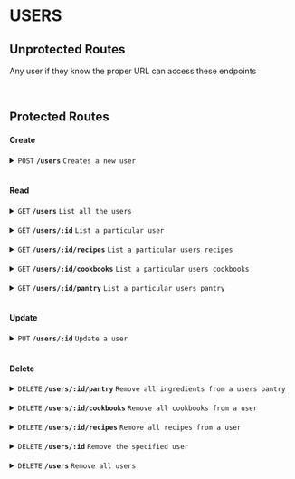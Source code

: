 # USERS

## Unprotected Routes

Any user if they know the proper URL can access these endpoints

<br>

## Protected Routes

#### Create

<details>
 <summary><code>POST</code> <code><b>/users</b></code> <code>Creates a new user</code></summary>

##### Security

> | Secured   | Role Required | description             |
> |-----------|---------------|-------------------------|
> | None      |  Admin | N/A  |


##### Parameters

> | name      |  type     | data type               | description                                                           |
> |-----------|-----------|-------------------------|-----------------------------------------------------------------------|
> | None      |  required | object (JSON or YAML)   | N/A  |

##### Payload

> | Name      |  type     | data type               | description                                                           |
> |-----------|-----------|-------------------------|-----------------------------------------------------------------------|
> | username  |  required | string   | The desired username  |
> | email | required | string | The email address of the user - this is actually used to authenticate a user along with the password |
> | password | required | strong | Unencrypted password for the new user |


##### Payload example
> ```json
> {
>   "username": "agarfield@spider.net",
>   "email": "agarfield@spider.net",
>   "password": "W1thGr34tP0w3r"
> }
> ```

##### Responses

> | http code     | content-type                      | response                                                            |
> |---------------|-----------------------------------|---------------------------------------------------------------------|
> | `200`         | `application/json`  | `{"status":200,"success":true,"message":"","results":[{"id":XX,"username":"XXXXXX","email":"XXXXX","roles":"XXXXX"}]}`  |
> | `400`         | `application/json`  | `{"status":"400", "success": "false", "message": "Undefined username" }` |
> | `400`         | `application/json`  | `{"status":"400", "success": "false", "message": "Wrong format for username" }` |
> | `400`         | `application/json`  | `{"status":"400", "success": "false", "message": "Undefined email" }` |
> | `400`         | `application/json`  | `{"status":"400", "success": "false", "message": "Wrong format for email" }` |
> | `400`         | `application/json`  | `{"status":"400", "success": "false", "message": "Undefined password" }` |
> | `400`         | `application/json`  | `{"status":"400", "success": "false", "message": "Wrong format for password" }` |
> | `500`         | `application/json`  | `{"status":"500", "success": "false", "message": "There was a problem with the resource, please try again later"}` |

##### Example cURL

> ```javascript
>  curl -X POST -H "Content-Type: application/json" -H "Authorization: Bearer eyJhbGciOiJIUzI1NiIsInR5cCI6IkpXVCJ9.eyJ1c2VyIjp7ImlkIjozNCwicm9sZXMiOiJBZG1pbiJ9LCJpYXQiOjE2NzY0NTEwMTEsImV4cCI6MTY3NjUzNzQxMX0.hdx1mKCqnqsMT5RNVHpyFrij0c35Fc8opSCy4T-osnU" -b "cookies.txt" -d @user.json http://localhost:5000/users
> ```

##### Example Response Package
> ```json
> {"status":200,"success":true,"message":"","results":[{"id":55,"username":"agarfield","email":"agarfield@spider.net","roles":"Customer"}]}
> ```
</details>

<br>

#### Read

<details>
 <summary><code>GET</code> <code><b>/users</b></code> <code>List all the users</code></summary>

##### Security

> | Secured   | Role Required | description             |
> |-----------|---------------|-------------------------|
> | None      |  Admin | N/A  |


##### Parameters

> | name      |  type     | data type               | description                                                           |
> |-----------|-----------|-------------------------|-----------------------------------------------------------------------|
> | None      |  required | object (JSON or YAML)   | N/A  |

##### Payload

> | Name      |  type     | data type               | description                                                           |
> |-----------|-----------|-------------------------|-----------------------------------------------------------------------|
> | None      |  required | object (JSON or YAML)   | N/A  |

##### Payload example
> ```json
> ```

##### Responses

> | http code     | content-type                      | response                                                            |
> |---------------|-----------------------------------|---------------------------------------------------------------------|
> | `200`         | `application/json`  | `{"status":200,"success":true,"message":"","results":[{"id":XX,"username":"XXXXXX","email":"XXXXX","roles":"XXXXX", "forename": "XXXXX", "surname": "XXXXX"}]}`|
> | `404`         | `application/json`  | `{"status":"404", "success": "false", "message": "There currently no users in the system", "results": [] }` |
> | `500`         | `application/json`  | `{"status":"500", "success": "false", "message": "There was a problem with the resource, please try again later", "results": []}` |

##### Example cURL

> ```javascript
>  curl -X GET -H "Content-Type: application/json" -H "Authorization: Bearer eyJhbGciOiJIUzI1NiIsInR5cCI6IkpXVCJ9.eyJ1c2VyIjp7ImlkIjozNCwicm9sZXMiOiJBZG1pbiJ9LCJpYXQiOjE2NzY1MzY0NzYsImV4cCI6MTY3NjYyMjg3Nn0.KUkwsk-Ny9-udibEYnD2fRJuf84TSE5Qv8QIMoJGTl8" -b "cookies.txt" http://localhost:5000/users
> ```

##### Example Response Package
> ```json
> {"status":200,"success":true,"message":"","results":[{"id":34,"username":"admin@localhost","email":"admin@localhost","roles":"Admin","forename":null,"surname":null},{"id":35,"username":"customer@localhost","email":"customer@localhost","roles":"Customer","forename":null,"surname":null},{"id":43,"username":"paul@lockyer.com","email":"paul@lockyer.com","roles":"Customer","forename":null,"surname":null},{"id":53,"username":"bobby@testmailer.com","email":"bobby@testmailer.com","roles":"Customer","forename":null,"surname":null},{"id":54,"username":"test","email":"test","roles":"Customer","forename":null,"surname":null},{"id":55,"username":"agarfield","email":"agarfield@spider.net","roles":"Customer","forename":null,"surname":null}]}
> ```
</details>

<br>

<details>
 <summary><code>GET</code> <code><b>/users/:id</b></code> <code>List a particular user</code></summary>

##### Security

> | Secured   | Role Required | description             |
> |-----------|---------------|-------------------------|
> | None      |  None | N/A  |


##### Parameters

> | name      |  type     | data type               | description                                                           |
> |-----------|-----------|-------------------------|-----------------------------------------------------------------------|
> | id      |  required | number   | The unique identifier of the user you wish to retrieve  |

##### Payload

> | Name      |  type     | data type               | description                                                           |
> |-----------|-----------|-------------------------|-----------------------------------------------------------------------|
> | None      |  required | object (JSON or YAML)   | N/A  |

##### Payload example
> ```json
> ```

##### Responses

> | http code     | content-type                      | response                                                            |
> |---------------|-----------------------------------|---------------------------------------------------------------------|
> | `200`         | `application/json`  | `{"status":200,"success":true,"message":"","results":[{"id": XX,"username":"XXXXX@XXXXX","email":"XXXXX@XXXXX","roles":"XXXXX","forename":XXXXX,"surname":XXXXX}]}`|
> | `400`         | `application/json`  | `{"status":"400", "success": "false", "message": "Undefined userId", "results": [] }` |
> | `404`         | `application/json`  | `{"status":"404", "success": "false", "message": "No user found matching that id", "results": [] }` |
> | `500`         | `application/json`  | `{"status":"500", "success": "false", "message": "There was a problem with the resource, please try again later", "results": []}` |

##### Example cURL

> ```javascript
>  curl -X GET -H "Content-Type: application/json" -H "Authorization: Bearer eyJhbGciOiJIUzI1NiIsInR5cCI6IkpXVCJ9.eyJ1c2VyIjp7ImlkIjozNCwicm9sZXMiOiJBZG1pbiJ9LCJpYXQiOjE2NzY1MzY0NzYsImV4cCI6MTY3NjYyMjg3Nn0.KUkwsk-Ny9-udibEYnD2fRJuf84TSE5Qv8QIMoJGTl8" -b "cookies.txt" http://localhost:5000/users/35
> ```

##### Example Response Package
> ```json
> {"status":200,"success":true,"message":"","results":[{"id":35,"username":"customer@localhost","email":"customer@localhost","roles":"Customer","forename":null,"surname":null}]}
> ```
</details>

<br>

<details>
 <summary><code>GET</code> <code><b>/users/:id/recipes</b></code> <code>List a particular users recipes</code></summary>

##### Security

> | Secured   | Role Required | description             |
> |-----------|---------------|-------------------------|
> | None      |  None | N/A  |


##### Parameters

> | name      |  type     | data type               | description                                                           |
> |-----------|-----------|-------------------------|-----------------------------------------------------------------------|
> | id      |  required | number   | The unique identifier of the user  |

##### Payload

> | Name      |  type     | data type               | description                                                           |
> |-----------|-----------|-------------------------|-----------------------------------------------------------------------|
> | None      |  required | object (JSON or YAML)   | N/A  |

##### Payload example
> ```json
> ```

##### Responses

> | http code     | content-type                      | response                                                            |
> |---------------|-----------------------------------|---------------------------------------------------------------------|
> | `200`         | `application/json`  | `{"status":200,"success":true,"message":"","results":[{"id":XX,"userId":XX,"name":"XXXXX","description":null,"servings":X,"calories_per_serving":XXX,"prep_time":X,"cook_time":XX,"rating":X,"created_at":"XXXXXX","updated_at":"XXXXXX"}]}`|
> | `400`         | `application/json`  | `{"status":"400", "success": "false", "message": "Undefined userId", "results": [] }` |
> | `404`         | `application/json`  | `{"status":"404", "success": "false", "message": "The user currently has no recipes", "results": [] }` |
> | `500`         | `application/json`  | `{"status":"500", "success": "false", "message": "There was a problem with the resource, please try again later", "results": []}` |

##### Example cURL

> ```javascript
>  curl -X GET -H "Content-Type: application/json" -H "Authorization: Bearer eyJhbGciOiJIUzI1NiIsInR5cCI6IkpXVCJ9.eyJ1c2VyIjp7ImlkIjozNCwicm9sZXMiOiJBZG1pbiJ9LCJpYXQiOjE2NzY1MzY0NzYsImV4cCI6MTY3NjYyMjg3Nn0.KUkwsk-Ny9-udibEYnD2fRJuf84TSE5Qv8QIMoJGTl8" -b "cookies.txt" http://localhost:5000/users/34/recipes
> ```

##### Example Response Package
> ```json
>{"status":200,"success":true,"message":"","results":[{"id":23,"userId":34,"name":"Cheese Omellette","description":null,"servings":1,"calories_per_serving":200,"prep_time":5,"cook_time":10,"rating":1,"created_at":"2023-02-15T10:13:40.515Z","updated_at":"2023-02-15T10:13:40.515Z"}]}
> ```
</details>

<br>

<details>
 <summary><code>GET</code> <code><b>/users/:id/cookbooks</b></code> <code>List a particular users cookbooks</code></summary>

##### Security

> | Secured   | Role Required | description             |
> |-----------|---------------|-------------------------|
> | None      |  None | N/A  |


##### Parameters

> | name      |  type     | data type               | description                                                           |
> |-----------|-----------|-------------------------|-----------------------------------------------------------------------|
> | id      |  required | number   | The unique identifier of the user you wish to retrieve  |

##### Payload

> | Name      |  type     | data type               | description                                                           |
> |-----------|-----------|-------------------------|-----------------------------------------------------------------------|
> | None      |  required | object (JSON or YAML)   | N/A  |

##### Payload example
> ```json
> ```

##### Responses

> | http code     | content-type                      | response                                                            |
> |---------------|-----------------------------------|---------------------------------------------------------------------|
> | `200`         | `application/json`  | `{"status":200,"success":true,"message":"","results":[{"id":X,"userId":XX,"name":"XXXXX","description":"XXXXX","image":null,"created_at":"XXXXX","updated_at":"XXXXX"}]}`|
> | `400`         | `application/json`  | `{"status":"400", "success": "false", "message": "Undefined userId", "results": [] }` |
> | `404`         | `application/json`  | `{"status":"404", "success": "false", "message": "The user currently has no cookbooks", "results": [] }` |
> | `500`         | `application/json`  | `{"status":"500", "success": "false", "message": "There was a problem with the resource, please try again later", "results": []}` |

##### Example cURL

> ```javascript
>  curl -X GET -H "Content-Type: application/json" -H "Authorization: Bearer eyJhbGciOiJIUzI1NiIsInR5cCI6IkpXVCJ9.eyJ1c2VyIjp7ImlkIjozNCwicm9sZXMiOiJBZG1pbiJ9LCJpYXQiOjE2NzY1MzY0NzYsImV4cCI6MTY3NjYyMjg3Nn0.KUkwsk-Ny9-udibEYnD2fRJuf84TSE5Qv8QIMoJGTl8" -b "cookies.txt" http://localhost:5000/users/34/cookbooks
> ```

##### Example Response Package
> ```json
> {"status":200,"success":true,"message":"","results":[{"id":8,"userId":34,"name":"Dairy Free Recipes","description":"A small collection of dairy free recipes I have made","image":null,"created_at":"2023-02-10T14:29:17.540Z","updated_at":"2023-02-10T14:29:17.540Z"}]}
> ```
</details>

<br>

<details>
 <summary><code>GET</code> <code><b>/users/:id/pantry</b></code> <code>List a particular users pantry</code></summary>

##### Security

> | Secured   | Role Required | description             |
> |-----------|---------------|-------------------------|
> | None      |  None | N/A  |


##### Parameters

> | name      |  type     | data type               | description                                                           |
> |-----------|-----------|-------------------------|-----------------------------------------------------------------------|
> | id      |  required | number   | The unique identifier of the user you wish to retrieve  |

##### Payload

> | Name      |  type     | data type               | description                                                           |
> |-----------|-----------|-------------------------|-----------------------------------------------------------------------|
> | None      |  required | object (JSON or YAML)   | N/A  |

##### Payload example
> ```json
> ```

##### Responses

> | http code     | content-type                      | response                                                            |
> |---------------|-----------------------------------|---------------------------------------------------------------------|
> | `200`         | `application/json`  | `{"status":200,"success":true,"message":"","results":[{"id":X,"pantryId":XX,"ingredientId":XX,"ingredientName":"XXXXX","amount":XX,"amount_type":"XXXXX"}]}`|
> | `400`         | `application/json`  | `{"status":"400", "success": "false", "message": "Undefined userId", "results": [] }` |
> | `404`         | `application/json`  | `{"status":"404", "success": "false", "message": "The user currently has no pantry ingredients", "results": [] }` |
> | `500`         | `application/json`  | `{"status":"500", "success": "false", "message": "There was a problem with the resource, please try again later", "results": []}` |

##### Example cURL

> ```javascript
>  curl -X GET -H "Content-Type: application/json" -H "Authorization: Bearer eyJhbGciOiJIUzI1NiIsInR5cCI6IkpXVCJ9.eyJ1c2VyIjp7ImlkIjozNCwicm9sZXMiOiJBZG1pbiJ9LCJpYXQiOjE2NzY1MzY0NzYsImV4cCI6MTY3NjYyMjg3Nn0.KUkwsk-Ny9-udibEYnD2fRJuf84TSE5Qv8QIMoJGTl8" -b "cookies.txt" http://localhost:5000/users/53/pantry
> ```

##### Example Response Package
> ```json
> {"status":200,"success":true,"message":"","results":[{"id":5,"pantryId":15,"ingredientId":20,"ingredientName":"eggs","amount":12,"amount_type":"medium"}]}
> ```
</details>

<br>

#### Update

<details>
 <summary><code>PUT</code> <code><b>/users/:id</b></code> <code>Update a user</code></summary>

##### Security

> | Secured   | Role Required | description             |
> |-----------|---------------|-------------------------|
> | None      |  None | N/A  |


##### Parameters

> | name      |  type     | data type               | description                                                           |
> |-----------|-----------|-------------------------|-----------------------------------------------------------------------|
> | id      |  required | number   | The unique identifier of the user you wish to retrieve  |

##### Payload

> | Name      |  type     | data type               | description                                                           |
> |-----------|-----------|-------------------------|-----------------------------------------------------------------------|
> | username  |  required | string   | The users name  |
> | email     |  required | string   | The email belonging to the user - used when logging in  |
> | roles     |  required | string   | The role of the user - curretly have Customer and Admin  |
> | forename  |  required | string   | The first name of the user  |
> | surname   |  required | string   | The last name of the user  |

##### Payload example
> ```json
> {
>     "username": "wednesday@addams.com",
>     "email": "wednesday@addams.com",
>     "roles": "Admin",
>     "forename": "Wednesday",
>     "surname": "Addams"
> }
> ```

##### Responses

> | http code     | content-type                      | response                                                            |
> |---------------|-----------------------------------|---------------------------------------------------------------------|
> | `200`         | `application/json`  | `{"status":200,"success":true,"message":"","results":[{"id":XX,"username":"XXXXX","email":"XXXXX","roles":"XXXXX","forename":"XXXXX","surname":"XXXXX"}]}`|
> | `400`         | `application/json`  | `{"status":"400", "success": "false", "message": "Undefined userId", "results": [] }` |
> | `400`         | `application/json`  | `{"status":"400", "success": "false", "message": "Undefined username", "results": [] }` |
> | `400`         | `application/json`  | `{"status":"400", "success": "false", "message": "Wrong format for username", "results": [] }` |
> | `400`         | `application/json`  | `{"status":"400", "success": "false", "message": "Undefined email", "results": [] }` |
> | `400`         | `application/json`  | `{"status":"400", "success": "false", "message": "Wrong format for email", "results": [] }` |
> | `400`         | `application/json`  | `{"status":"400", "success": "false", "message": "Undefined roles", "results": [] }` |
> | `400`         | `application/json`  | `{"status":"400", "success": "false", "message": "Wrong format for roles", "results": [] }` |
> | `400`         | `application/json`  | `{"status":"400", "success": "false", "message": "Undefined forename", "results": [] }` |
> | `400`         | `application/json`  | `{"status":"400", "success": "false", "message": "Wrong format for forename", "results": [] }` |
> | `400`         | `application/json`  | `{"status":"400", "success": "false", "message": "Undefined surname", "results": [] }` |
> | `400`         | `application/json`  | `{"status":"400", "success": "false", "message": "Wrong format for surname", "results": [] }` |
> | `404`         | `application/json`  | `{"status":"404", "success": "false", "message": "No user found matching the specified id", "results": [] }` |
> | `500`         | `application/json`  | `{"status":"500", "success": "false", "message": "There was a problem with the resource, please try again later", "results": []}` |

##### Example cURL

> ```javascript
>  curl -X PUT -H "Content-Type: application/json" -H "Authorization: Bearer eyJhbGciOiJIUzI1NiIsInR5cCI6IkpXVCJ9.eyJ1c2VyIjp7ImlkIjozNCwicm9sZXMiOiJBZG1pbiJ9LCJpYXQiOjE2NzY1MzY0NzYsImV4cCI6MTY3NjYyMjg3Nn0.KUkwsk-Ny9-udibEYnD2fRJuf84TSE5Qv8QIMoJGTl8" -b "cookies.txt" -d @user_update.json http://localhost:5000/users/54
> ```

##### Example Response Package
> ```json
> {"status":200,"success":true,"message":"","results":[{"id":54,"username":"wednesday@addams.com","email":"wednesday@addams.com","roles":"Admin","forename":"Wednesday","surname":"Addams"}]}
> ```
</details>

<br>

#### Delete

<details>
 <summary><code>DELETE</code> <code><b>/users/:id/pantry</b></code> <code>Remove all ingredients from a users pantry</code></summary>

##### Security

> | Secured   | Role Required | description             |
> |-----------|---------------|-------------------------|
> | None      |  None | N/A  |


##### Parameters

> | name      |  type     | data type               | description                                                           |
> |-----------|-----------|-------------------------|-----------------------------------------------------------------------|
> | id      |  required | number   | The unique identifier of the user |

##### Payload

> | Name      |  type     | data type               | description                                                           |
> |-----------|-----------|-------------------------|-----------------------------------------------------------------------|
> | None      |  required | object (JSON or YAML)   | N/A  |

##### Payload example
> ```json
> ```

##### Responses

> | http code     | content-type                      | response                                                            |
> |---------------|-----------------------------------|---------------------------------------------------------------------|
> | `200`         | `application/json`  | `{"status":200,"success":true,"message":"The users pantries have been removed successfully","results":[]}`|
> | `400`         | `application/json`  | `{"status":"400", "success": "false", "message": "Undefined userId", "results": [] }` |
> | `500`         | `application/json`  | `{"status":"500", "success": "false", "message": "There was a problem with the resource, please try again later", "results": []}` |

##### Example cURL

> ```javascript
>  curl -X DELETE -H "Content-Type: application/json" -H "Authorization: Bearer eyJhbGciOiJIUzI1NiIsInR5cCI6IkpXVCJ9.eyJ1c2VyIjp7ImlkIjozNCwicm9sZXMiOiJBZG1pbiJ9LCJpYXQiOjE2NzY1MzY0NzYsImV4cCI6MTY3NjYyMjg3Nn0.KUkwsk-Ny9-udibEYnD2fRJuf84TSE5Qv8QIMoJGTl8" -b "cookies.txt" http://localhost:5000/users/54/pantry
> ```

##### Example Response Package
> ```json
> {"status":200,"success":true,"message":"The users pantries have been removed successfully","results":[]}
> ```
</details>

<br>

<details>
 <summary><code>DELETE</code> <code><b>/users/:id/cookbooks</b></code> <code>Remove all cookbooks from a user</code></summary>

##### Security

> | Secured   | Role Required | description             |
> |-----------|---------------|-------------------------|
> | None      |  None | N/A  |


##### Parameters

> | name      |  type     | data type               | description                                                           |
> |-----------|-----------|-------------------------|-----------------------------------------------------------------------|
> | id      |  required | number   | The unique identifier of the user |

##### Payload

> | Name      |  type     | data type               | description                                                           |
> |-----------|-----------|-------------------------|-----------------------------------------------------------------------|
> | None      |  required | object (JSON or YAML)   | N/A  |

##### Payload example
> ```json
> ```

##### Responses

> | http code     | content-type                      | response                                                            |
> |---------------|-----------------------------------|---------------------------------------------------------------------|
> | `200`         | `application/json`  | `{"status":200,"success":true,"message":"All cookbooks successfully removed for the specifed user","results":[]}`|
> | `400`         | `application/json`  | `{"status":"400", "success": "false", "message": "Undefined userId", "results": [] }` |
> | `500`         | `application/json`  | `{"status":"500", "success": "false", "message": "There was a problem with the resource, please try again later", "results": []}` |

##### Example cURL

> ```javascript
>  curl -X DELETE -H "Content-Type: application/json" -H "Authorization: Bearer eyJhbGciOiJIUzI1NiIsInR5cCI6IkpXVCJ9.eyJ1c2VyIjp7ImlkIjozNCwicm9sZXMiOiJBZG1pbiJ9LCJpYXQiOjE2NzY1MzY0NzYsImV4cCI6MTY3NjYyMjg3Nn0.KUkwsk-Ny9-udibEYnD2fRJuf84TSE5Qv8QIMoJGTl8" -b "cookies.txt" http://localhost:5000/users/54/cookbooks
> ```

##### Example Response Package
> ```json
> {"status":200,"success":true,"message":"All cookbooks successfully removed for the specifed user","results":[]}
> ```
</details>

<br>

<details>
 <summary><code>DELETE</code> <code><b>/users/:id/recipes</b></code> <code>Remove all recipes from a user</code></summary>

##### Security

> | Secured   | Role Required | description             |
> |-----------|---------------|-------------------------|
> | None      |  None | N/A  |


##### Parameters

> | name      |  type     | data type               | description                                                           |
> |-----------|-----------|-------------------------|-----------------------------------------------------------------------|
> | id      |  required | number   | The unique identifier of the user |

##### Payload

> | Name      |  type     | data type               | description                                                           |
> |-----------|-----------|-------------------------|-----------------------------------------------------------------------|
> | None      |  required | object (JSON or YAML)   | N/A  |

##### Payload example
> ```json
> ```

##### Responses

> | http code     | content-type                      | response                                                            |
> |---------------|-----------------------------------|---------------------------------------------------------------------|
> | `200`         | `application/json`  | `{"status":200,"success":true,"message":"All recipes successfully removed for specified user","results":[]}`|
> | `400`         | `application/json`  | `{"status":"400", "success": "false", "message": "Undefined userId", "results": [] }` |
> | `500`         | `application/json`  | `{"status":"500", "success": "false", "message": "There was a problem with the resource, please try again later", "results": []}` |

##### Example cURL

> ```javascript
> curl -X DELETE -H "Content-Type: application/json" -H "Authorization: Bearer eyJhbGciOiJIUzI1NiIsInR5cCI6IkpXVCJ9.eyJ1c2VyIjp7ImlkIjozNCwicm9sZXMiOiJBZG1pbiJ9LCJpYXQiOjE2NzY1MzY0NzYsImV4cCI6MTY3NjYyMjg3Nn0.KUkwsk-Ny9-udibEYnD2fRJuf84TSE5Qv8QIMoJGTl8" -b "cookies.txt" http://localhost:5000/users/54/recipes
> ```

##### Example Response Package
> ```json
> {"status":200,"success":true,"message":"All recipes successfully removed for specified user","results":[]}
> ```
</details>

<br>

<details>
 <summary><code>DELETE</code> <code><b>/users/:id</b></code> <code>Remove the specified user</code></summary>

##### Security

> | Secured   | Role Required | description             |
> |-----------|---------------|-------------------------|
> | None      |  None | N/A  |


##### Parameters

> | name      |  type     | data type               | description                                                           |
> |-----------|-----------|-------------------------|-----------------------------------------------------------------------|
> | id      |  required | number   | The unique identifier of the user |

##### Payload

> | Name      |  type     | data type               | description                                                           |
> |-----------|-----------|-------------------------|-----------------------------------------------------------------------|
> | None      |  required | object (JSON or YAML)   | N/A  |

##### Payload example
> ```json
> ```

##### Responses

> | http code     | content-type                      | response                                                            |
> |---------------|-----------------------------------|---------------------------------------------------------------------|
> | `200`         | `application/json`  | `{"status":200,"success":true,"message":"The record was deleted successfully","results":[]}`|
> | `400`         | `application/json`  | `{"status":"400", "success": "false", "message": "Undefined userId", "results": [] }` |
> | `500`         | `application/json`  | `{"status":"500", "success": "false", "message": "There was a problem with the resource, please try again later", "results": []}` |

##### Example cURL

> ```javascript
> curl -X DELETE -H "Content-Type: application/json" -H "Authorization: Bearer eyJhbGciOiJIUzI1NiIsInR5cCI6IkpXVCJ9.eyJ1c2VyIjp7ImlkIjozNCwicm9sZXMiOiJBZG1pbiJ9LCJpYXQiOjE2NzY1MzY0NzYsImV4cCI6MTY3NjYyMjg3Nn0.KUkwsk-Ny9-udibEYnD2fRJuf84TSE5Qv8QIMoJGTl8" -b "cookies.txt" http://localhost:5000/users/54
> ```

##### Example Response Package
> ```json
> {"status":200,"success":true,"message":"The record was deleted successfully","results":[]}
> ```
</details>

<br>

<details>
 <summary><code>DELETE</code> <code><b>/users</b></code> <code>Remove all users</code></summary>

##### Security

> | Secured   | Role Required | description             |
> |-----------|---------------|-------------------------|
> | None      |  None | N/A  |


##### Parameters

> | name      |  type     | data type               | description                                                           |
> |-----------|-----------|-------------------------|-----------------------------------------------------------------------|
> | None      |  required | object (JSON or YAML)   | N/A  |

##### Payload

> | Name      |  type     | data type               | description                                                           |
> |-----------|-----------|-------------------------|-----------------------------------------------------------------------|
> | None      |  required | object (JSON or YAML)   | N/A  |

##### Payload example
> ```json
> ```

##### Responses

> | http code     | content-type                      | response                                                            |
> |---------------|-----------------------------------|---------------------------------------------------------------------|
> | `200`         | `application/json`  | `{"status":200,"success":true,"message":"All customer accounts successfully removed","results":[]}`|
> | `400`         | `application/json`  | `{"status":"400", "success": "false", "message": "No customer accounts have been removed", "results": [] }` |
> | `500`         | `application/json`  | `{"status":"500", "success": "false", "message": "There was a problem with the resource, please try again later", "results": []}` |

##### Example cURL

> ```javascript
> curl -X DELETE -H "Content-Type: application/json" -H "Authorization: Bearer eyJhbGciOiJIUzI1NiIsInR5cCI6IkpXVCJ9.eyJ1c2VyIjp7ImlkIjozNCwicm9sZXMiOiJBZG1pbiJ9LCJpYXQiOjE2NzY1MzY0NzYsImV4cCI6MTY3NjYyMjg3Nn0.KUkwsk-Ny9-udibEYnD2fRJuf84TSE5Qv8QIMoJGTl8" -b "cookies.txt" http://localhost:5000/users
> ```

##### Example Response Package
> ```json
> {"status":200,"success":true,"message":"All customer accounts successfully removed","results":[]}
> ```
</details>

<br>